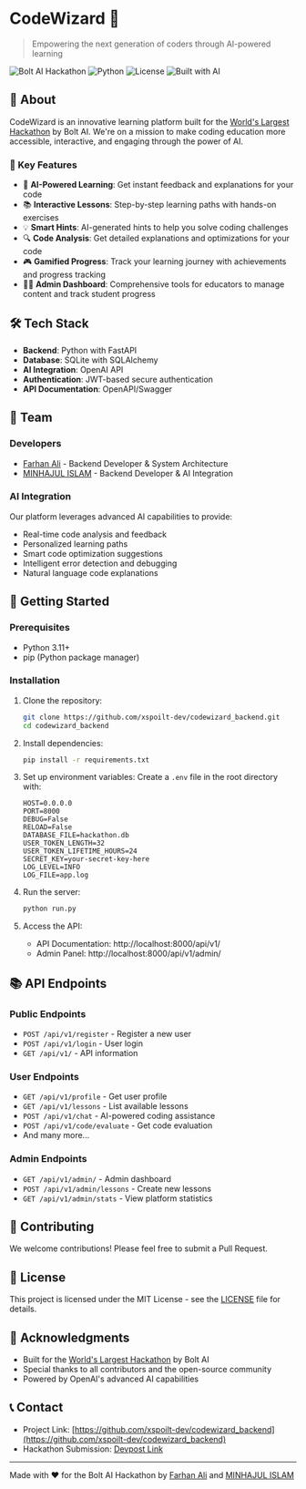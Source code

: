 # CodeWizard 🚀

> Empowering the next generation of coders through AI-powered learning

![Bolt AI Hackathon](https://img.shields.io/badge/Bolt%20AI-Hackathon-blue)
![Python](https://img.shields.io/badge/Python-3.11+-blue)
![License](https://img.shields.io/badge/License-MIT-green)
![Built with AI](https://img.shields.io/badge/Built%20with-AI-orange)

## 🌟 About

CodeWizard is an innovative learning platform built for the [World's Largest Hackathon](https://worldslargesthackathon.devpost.com/) by Bolt AI. We're on a mission to make coding education more accessible, interactive, and engaging through the power of AI.

### 🎯 Key Features

- 🤖 **AI-Powered Learning**: Get instant feedback and explanations for your code
- 📚 **Interactive Lessons**: Step-by-step learning paths with hands-on exercises
- 💡 **Smart Hints**: AI-generated hints to help you solve coding challenges
- 🔍 **Code Analysis**: Get detailed explanations and optimizations for your code
- 🎮 **Gamified Progress**: Track your learning journey with achievements and progress tracking
- 👨‍🏫 **Admin Dashboard**: Comprehensive tools for educators to manage content and track student progress

## 🛠️ Tech Stack

- **Backend**: Python with FastAPI
- **Database**: SQLite with SQLAlchemy
- **AI Integration**: OpenAI API
- **Authentication**: JWT-based secure authentication
- **API Documentation**: OpenAPI/Swagger

## 👥 Team

### Developers
- [Farhan Ali](https://github.com/farhaanaliii) - Backend Developer & System Architecture
- [MINHAJUL ISLAM](https://github.com/xspoilt-dev) - Backend Developer & AI Integration

### AI Integration
Our platform leverages advanced AI capabilities to provide:
- Real-time code analysis and feedback
- Personalized learning paths
- Smart code optimization suggestions
- Intelligent error detection and debugging
- Natural language code explanations

## 🚀 Getting Started

### Prerequisites

- Python 3.11+
- pip (Python package manager)

### Installation

1. Clone the repository:
   ```bash
   git clone https://github.com/xspoilt-dev/codewizard_backend.git
   cd codewizard_backend
   ```

2. Install dependencies:
   ```bash
   pip install -r requirements.txt
   ```

3. Set up environment variables:
   Create a `.env` file in the root directory with:
   ```
   HOST=0.0.0.0
   PORT=8000
   DEBUG=False
   RELOAD=False
   DATABASE_FILE=hackathon.db
   USER_TOKEN_LENGTH=32
   USER_TOKEN_LIFETIME_HOURS=24
   SECRET_KEY=your-secret-key-here
   LOG_LEVEL=INFO
   LOG_FILE=app.log
   ```

4. Run the server:
   ```bash
   python run.py
   ```

5. Access the API:
   - API Documentation: http://localhost:8000/api/v1/
   - Admin Panel: http://localhost:8000/api/v1/admin/

## 📚 API Endpoints

### Public Endpoints
- `POST /api/v1/register` - Register a new user
- `POST /api/v1/login` - User login
- `GET /api/v1/` - API information

### User Endpoints
- `GET /api/v1/profile` - Get user profile
- `GET /api/v1/lessons` - List available lessons
- `POST /api/v1/chat` - AI-powered coding assistance
- `POST /api/v1/code/evaluate` - Get code evaluation
- And many more...

### Admin Endpoints
- `GET /api/v1/admin/` - Admin dashboard
- `POST /api/v1/admin/lessons` - Create new lessons
- `GET /api/v1/admin/stats` - View platform statistics

## 🤝 Contributing

We welcome contributions! Please feel free to submit a Pull Request.

## 📝 License

This project is licensed under the MIT License - see the [LICENSE](LICENSE) file for details.

## 🙏 Acknowledgments

- Built for the [World's Largest Hackathon](https://worldslargesthackathon.devpost.com/) by Bolt AI
- Special thanks to all contributors and the open-source community
- Powered by OpenAI's advanced AI capabilities

## 📞 Contact

- Project Link: [https://github.com/xspoilt-dev/codewizard_backend](https://github.com/xspoilt-dev/codewizard_backend)
- Hackathon Submission: [Devpost Link](#)

---

Made with ❤️ for the Bolt AI Hackathon by [Farhan Ali](https://github.com/farhaanaliii) and [MINHAJUL ISLAM](https://github.com/xspoilt-dev) 
